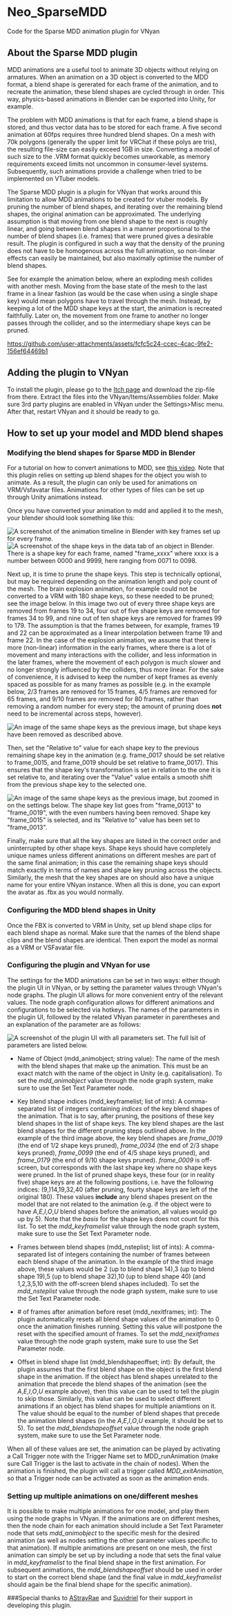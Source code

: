 # Neo_SparseMDD
Code for the Sparse MDD animation plugin for VNyan

## About the Sparse MDD plugin
MDD animations are a useful tool to animate 3D objects without relying on armatures. When an animation on a 3D object is converted to the MDD format, a blend shape is gererated for each frame of the animation, and to recreate the animation, these blend shapes are cycled through in order. This way, physics-based animations in Blender can be exported into Unity, for example.

The problem with MDD animations is that for each frame, a blend shape is stored, and thus vector data has to be stored for each frame. A five second animation at 60fps requires three hundred blend shapes. On a mesh with 70k polygons (generally the upper limit for VRChat if these polys are tris), the resulting file-size can easily exceed 1GB in size. Converting a model of such size to the .VRM format quickly becomes unworkable, as memory requirements exceed limits not uncommon in consumer-level systems. Subsequently, such animations provide a challenge when tried to be implemented on VTuber models.

The Sparse MDD plugin is a plugin for VNyan that works around this limitation to allow MDD animations to be created for vtuber models. By pruning the number of blend shapes, and iterating over the remaining blend shapes, the original animation can be approximated. The underlying assumption is that moving from one blend shape to the next is roughly linear, and going between blend shapes in a manner proportional to the number of blend shapes (i.e. frames) that were pruned gives a desirable result. The plugin is configured in such a way that the density of the pruning does not have to be homogenous across the full animation, so non-linear effects can easily be maintained, but also maximally optimise the number of blend shapes. 

See for example the animation below, where an exploding mesh collides with another mesh. Moving from the base state of the mesh to the last frame in a linear fashion (as would be the case when using a single shape key) would mean polygons have to travel through the mesh. Instead, by keeping a lot of the MDD shape keys at the start, the animation is recreated faithfully. Later on, the movement from one frame to another no longer passes through the collider, and so the intermediary shape keys can be pruned.

https://github.com/user-attachments/assets/fcfc5c24-ccec-4cac-9fe2-156ef64469b1

## Adding the plugin to VNyan
To install the plugin, please go to the [Itch page](https://neocortexvt.itch.io/sparse-mdd-plugin-for-vnyan) and download the zip-file from there. Extract the files into the VNyan/Items/Assemblies folder. Make sure 3rd party plugins are enabled in VNyan under the Settings>Misc menu. After that, restart VNyan and it should be ready to go.

## How to set up your model and MDD blend shapes
### Modifying the blend shapes for Sparse MDD in Blender
For a tutorial on how to convert animations to MDD, see [this video](https://www.youtube.com/watch?v=sdl-jpZ0NR0&). Note that this plugin relies on setting up blend shapes for the object you wish to animate. As a result, the plugin can only be used for animations on VRM/Vsfavatar files. Animations for other types of files can be set up through Unity animations instead.

Once you have converted your animation to mdd and applied it to the mesh, your blender should look something like this:

![A screenshot of the animation timeline in Blender with key frames set up for every frame.](/images/MDD_tutorial1.png)
![A screenshot of the shape keys in the data tab of an object in Blender. There is a shape key for each frame, named "frame_xxxx" where xxxx is a number between 0000 and 9999, here ranging from 0071 to 0098.](/images/MDD_tutorial2.png)

Next up, it is time to prune the shape keys. This step is technically optional, but may be required depending on the animation length and poly count of the mesh. The brain explosion animation, for example could not be converted to a VRM with 180 shape keys, so these needed to be pruned; see the image below. In this image two out of every three shape keys are removed from frames 19 to 34, four out of five shape keys are removed for frames 34 to 99, and nine out of ten shape keys are removed for frames 99 to 179. The assumption is that the frames between, for example, frames 19 and 22 can be approximated as a linear interpolation between frame 19 and frame 22. In the case of the explosion animation, we assume that there is more (non-linear) information in the early frames, where there is a lot of movement and many interactions with the collider, and less information in the later frames, where the movement of each polygon is much slower and no longer strongly influenced by the colliders, thus more linear. For the sake of convenience, it is advised to keep the number of kept frames as evenly spaced as possible for as many frames as possible (e.g. in the example below, 2/3 frames are removed for 15 frames, 4/5 frames are removed for 65 frames, and 9/10 frames are removed for 80 frames, rather than removing a random number for every step; the amount of pruning does __not__ need to be incremental across steps, however).

![An image of the same shape keys as the previous image, but shape keys have been removed as described above.](/images/MDD_tutorial3.png)

Then, set the "Relative to" value for each shape key to the previous remaining shape key in the animation (e.g. frame_0017 should be set relative to frame_0015, and frame_0019 should be set relative to frame_0017). This ensures that the shape key's transformation is set in relation to the one it is set relative to, and iterating over the "Value" value entails a smooth shift from the previous shape key to the selected one.

![An image of the same shape keys as the previous image, but zoomed in on the settings below. The shape key list goes from "frame_0013" to "frame_0019", with the even numbers having been removed. Shape key "frame_0015" is selected, and its "Relative to" value has been set to "frame_0013".](/images/MDD_tutorial4.png)

Finally, make sure that all the key shapes are listed in the correct order and uninterrupted by other shape keys. Shape keys should have completely unique names unless different animations on different meshes are part of the same final animation; in this case the remaining shape keys should match exactly in terms of names and shape key pruning across the objects. Similarly, the mesh that the key shapes are on should also have a unique name for your entire VNyan instance. When all this is done, you can export the avatar as .fbx as you would normally.

### Configuring the MDD blend shapes in Unity
Once the FBX is converted to VRM in Unity, set up blend shape clips for each blend shape as normal. Make sure that the names of the blend shape clips and the blend shapes are identical. Then export the model as normal as a VRM or VSFavatar file.

### Configuring the plugin and VNyan for use
The settings for the MDD animations can be set in two ways: either though the plugin UI in VNyan, or by setting the parameter values through VNyan's node graphs. The plugin UI allows for more convenient entry of the relevant values. The node graph configuration allows for different animations and configurations to be selected via hotkeys. The names of the parameters in the plugin UI, followed by the related VNyan parameter in parentheses and an explanation of the parameter are as follows:

![A screenshot of the plugin UI with all parameters set. The full lsit of parameters are listed below.](/images/MDD_tutorial5.png)

- Name of Object (mdd_animobject; string value):
  The name of the mesh with the blend shapes that make up the animation. This must be an exact match with the name of the object in Unity (e.g. capitalisation). To set the _mdd_animobject_ value through the node graph system, make sure to use the Set Text Parameter node.

- Key blend shape indices (mdd_keyframelist; list of ints):
  A comma-separated list of integers containing _indices_ of the key blend shapes of the animation. That is to say, after pruning, the positions of these key blend shapes in the list of shape keys. The key blend shapes are the last blend shapes for the different pruning steps outlined above. In the example of the third image above, the key blend shapes are _frame_0019_ (the end of 1/2 shape keys pruned), _frame_0034_ (the end of 2/3 shape keys pruned), _frame_0099_ (the end of 4/5 shape keys pruned), and _frame_0179_ (the end of 9/10 shape keys pruned). _frame_0009_ is off-screen, but corresponds with the last shape key where no shape keys were pruned. In the list of pruned shape keys, these four (or in reality five) shape keys are at the following positions, i.e. have the following indices: (9,)14,19,32,40 (after pruning, fourty shape keys are left of the original 180). These values __include__ any blend shapes present on the model that are not related to the animation (e.g. if the object were to have _A_,_E_,_I_,_O_,_U_ blend shapes before the animation, all values would go up by 5). Note that the _basis_ for the shape keys does not count for this list. To set the _mdd_keyframelist_ value through the node graph system, make sure to use the Set Text Parameter node.

- Frames between blend shapes (mdd_nsteplist; list of ints):
  A comma-separated list of integers containing the number of frames between each blend shape of the animation. In the example of the third image above, these values would be 2 (up to blend shape 14),3 (up to blend shape 19),5 (up to blend shape 32),10 (up to blend shape 40) (and 1,2,3,5,10 with the off-screen blend shapes included). To set the _mdd_nsteplist_ value through the node graph system, make sure to use the Set Text Parameter node.

- \# of frames after animation before reset (mdd_nexitframes; int):
  The plugin automatically resets all blend shape values of the animation to 0 once the animation finishes running. Setting this value will postpone the reset with the specified amount of frames. To set the _mdd_nexitframes_ value through the node graph system, make sure to use the Set Parameter node.

- Offset in blend shape list (mdd_blendshapeoffset; int):
  By default, the plugin assumes that the first blend shape on the object is the first blend shape in the animation. If the object has blend shapes unrelated to the animation that precede the blend shapes of the animation (see the _A_,_E_,_I_,_O_,_U_ example above), then this value can be used to tell the plugin to skip those. Similarly, this value can be used to select different animations if an object has blend shapes for multiple aniamtions on it. The value should be equal to the number of blend shapes that precede the animation blend shapes (in the _A_,_E_,_I_,_O_,_U_ example, it should be set to 5). To set the _mdd_blendshapeoffset_ value through the node graph system, make sure to use the Set Parameter node.

When all of these values are set, the animation can be played by activating a Call Trigger note with the Trigger Name set to MDD_runAnimation (make sure Call Trigger is the last to activate in the chain of nodes). When the animation is finished, the plugin will call a trigger called _MDD_exitAnimation_, so that a Trigger node can be activated as soon as the animation ends.

### Setting up multiple animations on one/different meshes
It is possible to make multiple animations for one model, and play them using the node graphs in VNyan. If the animations are on different meshes, then the node chain for each animation should include a Set Text Parameter node that sets _mdd_animobject_ to the specific mesh for the desired animation (as well as nodes setting the other parameter values specific to that animation). If multiple animations are present on one mesh, the first animation can simply be set up by including a node that sets the final value in _mdd_keyframelist_ to the final blend shape in the first animation. For subsequent animations, the _mdd_blendshapeoffset_ should be used in order to start on the correct blend shape (and the final value in _mdd_keyframelist_ should again be the final blend shape for the specific animation).

###Special thanks to [AStrayRae](https://www.twitch.tv/astrayrae) and [Suvidriel](https://www.twitch.tv/suvidriel) for their support in developing this plugin.
 
